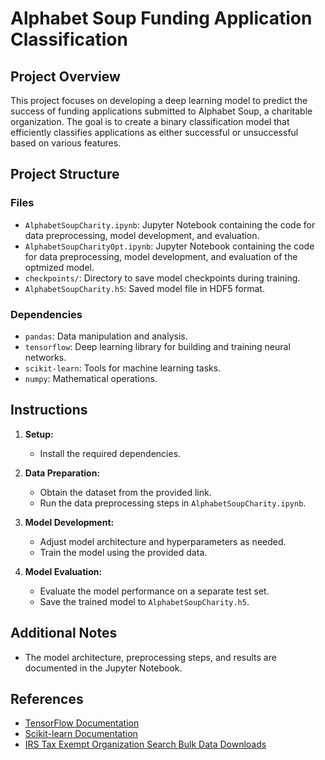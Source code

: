 # Alphabet Soup Funding Application Classification

## Project Overview

This project focuses on developing a deep learning model to predict the success of funding applications submitted to Alphabet Soup, a charitable organization. The goal is to create a binary classification model that efficiently classifies applications as either successful or unsuccessful based on various features.

## Project Structure

### Files

- `AlphabetSoupCharity.ipynb`: Jupyter Notebook containing the code for data preprocessing, model development, and evaluation.
- `AlphabetSoupCharityOpt.ipynb`: Jupyter Notebook containing the code for data preprocessing, model development, and evaluation of the optmized model. 
- `checkpoints/`: Directory to save model checkpoints during training.
- `AlphabetSoupCharity.h5`: Saved model file in HDF5 format.

### Dependencies

- `pandas`: Data manipulation and analysis.
- `tensorflow`: Deep learning library for building and training neural networks.
- `scikit-learn`: Tools for machine learning tasks.
- `numpy`: Mathematical operations.

## Instructions

1. **Setup:**
   - Install the required dependencies.

2. **Data Preparation:**
   - Obtain the dataset from the provided link.
   - Run the data preprocessing steps in `AlphabetSoupCharity.ipynb`.

3. **Model Development:**
   - Adjust model architecture and hyperparameters as needed.
   - Train the model using the provided data.

4. **Model Evaluation:**
   - Evaluate the model performance on a separate test set.
   - Save the trained model to `AlphabetSoupCharity.h5`.

## Additional Notes

- The model architecture, preprocessing steps, and results are documented in the Jupyter Notebook.

## References

- [TensorFlow Documentation](https://www.tensorflow.org/)
- [Scikit-learn Documentation](https://scikit-learn.org/stable/documentation.html)
- [IRS Tax Exempt Organization Search Bulk Data Downloads](https://www.irs.gov/Links)
